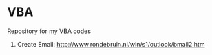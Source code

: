 # VBA
Repository for my VBA codes

01. Create Email: http://www.rondebruin.nl/win/s1/outlook/bmail2.htm
